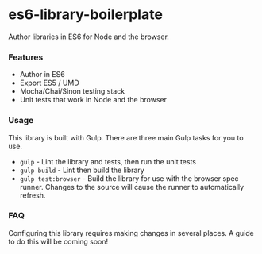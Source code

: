 # es6-library-boilerplate

Author libraries in ES6 for Node and the browser.

### Features

- Author in ES6
- Export ES5 / UMD
- Mocha/Chai/Sinon testing stack
- Unit tests that work in Node and the browser

### Usage

This library is built with Gulp. There are three main Gulp
tasks for you to use.

- `gulp` - Lint the library and tests, then run the unit tests
- `gulp build` - Lint then build the library
- `gulp test:browser` - Build the library for use with the browser spec runner.
  Changes to the source will cause the runner to automatically refresh.

### FAQ

Configuring this library requires making changes in several places. A guide
to do this will be coming soon!
